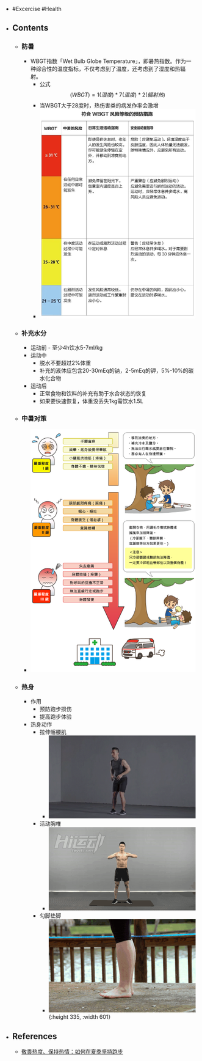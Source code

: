 - #Excercise #Health
- ## Contents
	- ### 防暑
		- WBGT指数「Wet Bulb Globe Temperature」，即暑热指数。作为一种综合性的温度指标，不仅考虑到了温度，还考虑到了湿度和热辐射。
			- 公式 $$(WBGT) = 1(湿度)*7(温度)*2(辐射热)$$
			- 当WBGT大于28度时，热伤害类的病发作率会激增
			- ![wbgt.png](../assets/wbgt_1658317090387_0.png)
	- ### 补充水分
		- 运动前 - 至少4h饮水5-7ml/kg
		- 运动中
			- 脱水不要超过2%体重
			- 补充的液体应包含20-30mEq的钠，2-5mEq的钾，5%-10%的碳水化合物
		- 运动后
			- 正常食物和饮料的补充有助于水合状态的恢复
			- 如果要快速恢复，体重没丢失1kg需饮水1.5L
	- ### 中暑对策
		- ![prevent-over-hot.png](../assets/prevent-over-hot_1658317320163_0.png)
	- ### 热身
		- 作用
			- 预防跑步损伤
			- 提高跑步体验
		- 热身动作
			- 拉伸髂腰肌
				- ![cbb1me5b34tfg9rq7f9g.gif](../assets/cbb1me5b34tfg9rq7f9g_1658317479505_0.gif)
			- 活动胸椎
				- ![cbb1melb34tfg9rq7fa0.gif](../assets/cbb1melb34tfg9rq7fa0_1658317518325_0.gif)
			- 勾脚垫脚
				- ![cbb1metb34tfgavj7r1g.gif](../assets/cbb1metb34tfgavj7r1g_1658317545450_0.gif){:height 335, :width 601}
- ## References
	- [敬畏热度、保持热情：如何在夏季坚持跑步](https://sspai.com/post/74342)
